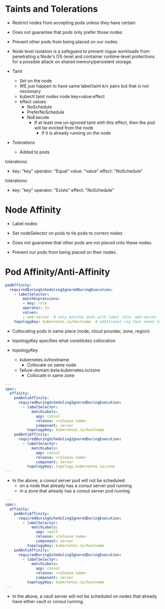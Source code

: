# Taints and Tolerations

- Restrict nodes from accepting pods unless they have certain 
- Does not guarantee that pods only prefer those nodes

- Prevent other pods from being placed on our nodes.

- Node level isolation is a safeguard to prevent rogue workloads from penetrating a Node's OS-level and container runtime-level protections for a possible attack on shared memory/persistent storage.

- Taint
	- Set on the node
	- WE just happen to have same label/taint k/v pairs but that is not necessary
	- kubectl taint nodes node key=value:effect
	- effect values:
		- NoSchedule
		- PreferNoSchedule
		- NoExecute
			- If at least one un-ignored taint with this effect, then the pod will be evicted from the node
				- if it is already running on the node

- Tolerations
	- Added to pods

tolerations:
- key: "key"
  operator: "Equal"
  value: "value"
  effect: "NoSchedule"

tolerations:
- key: "key"
  operator: "Exists"
  effect: "NoSchedule"


# Node Affinity

- Label nodes
- Set nodeSelector on pods to tie pods to correct nodes
- Does not guarantee that other pods are not placed onto these nodes.

- Prevent our pods from being placed on their nodes.

# Pod Affinity/Anti-Affinity

```yaml
podAffinity:
  requiredDuringSchedulingIgnoredDuringExecution:
    - labelSelector:
        matchExpressions:
        - key: role
        operator: In
        values:
        - web-server  # only matches pods with label role: web-server
    topologyKey: kubernetes.io/hostname  # additional req that needs to be fulfilled
```

- Collocating pods in same place (node, cloud provider, zone, region)
- topologyKey specifies what constitutes collocation

- topologyKey
    - kubernetes.io/hostname
        - Collocate on same node
    - failure-domain.beta.kubernetes.io/zone
        - Collocate in same zone

```yaml
---
spec:
  affinity:
    podAntiAffinity:
      requiredDuringSchedulingIgnoredDuringExecution:
        - labelSelector:
            matchLabels:
              app: consul
              release: <release name>
              component: server
          topologyKey: kubernetes.io/hostname
    podAntiAffinity:
      requiredDuringSchedulingIgnoredDuringExecution:
        - labelSelector:
            matchLabels:
              app: consul
              release: <release name>
              component: server
          topologyKey: topology.kubernetes.io/zone
---
```

- In the above, a consul server pod will not be scheduled:
    - on a node that already has a consul server pod running
    - in a zone that already has a consul server pod running

```yaml
---
spec:
  affinity:
    podAntiAffinity:
      requiredDuringSchedulingIgnoredDuringExecution:
        - labelSelector:
            matchLabels:
              app: vault
              release: <release name>
              component: server
          topologyKey: kubernetes.io/hostname
    podAntiAffinity:
      requiredDuringSchedulingIgnoredDuringExecution:
        - labelSelector:
            matchLabels:
              app: consul
              release: <release name>
              component: server
          topologyKey: kubernetes.io/hostname
---
```

- In the above, a vault server will not be scheduled on nodes that already have either vault or consul running.